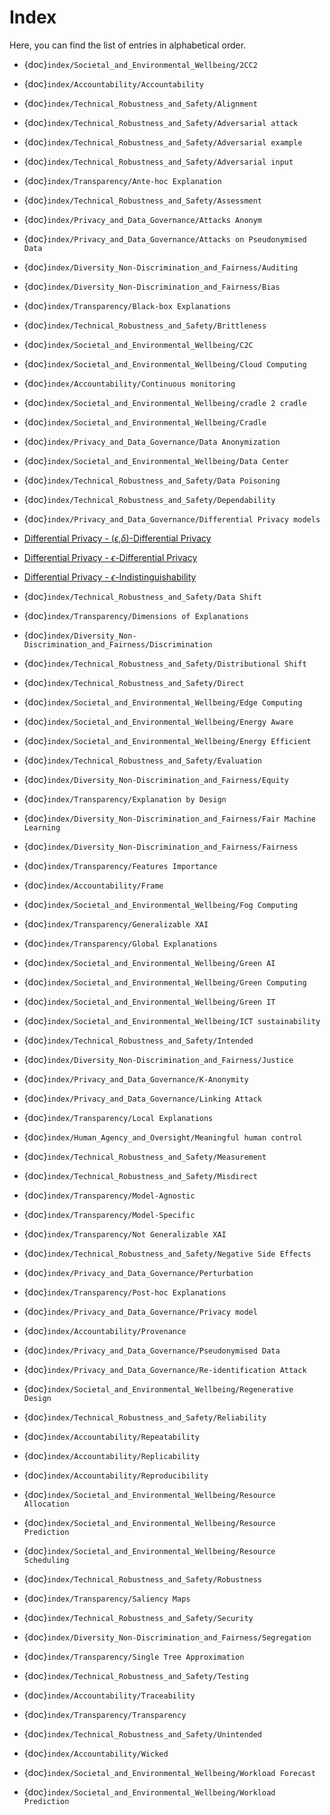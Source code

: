 # Index

Here, you can find the list of entries in alphabetical order.

- {doc}`index/Societal_and_Environmental_Wellbeing/2CC2`
- {doc}`index/Accountability/Accountability`
- {doc}`index/Technical_Robustness_and_Safety/Alignment`
- {doc}`index/Technical_Robustness_and_Safety/Adversarial attack`
- {doc}`index/Technical_Robustness_and_Safety/Adversarial example`
- {doc}`index/Technical_Robustness_and_Safety/Adversarial input`
- {doc}`index/Transparency/Ante-hoc Explanation`
- {doc}`index/Technical_Robustness_and_Safety/Assessment`
- {doc}`index/Privacy_and_Data_Governance/Attacks Anonym`
- {doc}`index/Privacy_and_Data_Governance/Attacks on Pseudonymised Data`
- {doc}`index/Diversity_Non-Discrimination_and_Fairness/Auditing`
- {doc}`index/Diversity_Non-Discrimination_and_Fairness/Bias`
- {doc}`index/Transparency/Black-box Explanations`
- {doc}`index/Technical_Robustness_and_Safety/Brittleness`
- {doc}`index/Societal_and_Environmental_Wellbeing/C2C`
- {doc}`index/Societal_and_Environmental_Wellbeing/Cloud Computing`
- {doc}`index/Accountability/Continuous monitoring`
- {doc}`index/Societal_and_Environmental_Wellbeing/cradle 2 cradle`
- {doc}`index/Societal_and_Environmental_Wellbeing/Cradle`
- {doc}`index/Privacy_and_Data_Governance/Data Anonymization`
- {doc}`index/Societal_and_Environmental_Wellbeing/Data Center`
- {doc}`index/Technical_Robustness_and_Safety/Data Poisoning`
- {doc}`index/Technical_Robustness_and_Safety/Dependability`
- {doc}`index/Privacy_and_Data_Governance/Differential Privacy models`

- [Differential Privacy - ($\epsilon$,$\delta$)-Differential Privacy](index/Privacy_and_Data_Governance/epsilon_delta-differential_privacy.md)
- [Differential Privacy - $\epsilon$-Differential Privacy](index/Privacy_and_Data_Governance/epsilon_delta-differential_privacy.md)
- [Differential Privacy - $\epsilon$-Indistinguishability](index/Privacy_and_Data_Governance/Epsilon-indist.md)

- {doc}`index/Technical_Robustness_and_Safety/Data Shift`
- {doc}`index/Transparency/Dimensions of Explanations`
- {doc}`index/Diversity_Non-Discrimination_and_Fairness/Discrimination`
- {doc}`index/Technical_Robustness_and_Safety/Distributional Shift`
- {doc}`index/Technical_Robustness_and_Safety/Direct`
- {doc}`index/Societal_and_Environmental_Wellbeing/Edge Computing`
- {doc}`index/Societal_and_Environmental_Wellbeing/Energy Aware`
- {doc}`index/Societal_and_Environmental_Wellbeing/Energy Efficient`
- {doc}`index/Technical_Robustness_and_Safety/Evaluation`
- {doc}`index/Diversity_Non-Discrimination_and_Fairness/Equity`
- {doc}`index/Transparency/Explanation by Design`
- {doc}`index/Diversity_Non-Discrimination_and_Fairness/Fair Machine Learning`
- {doc}`index/Diversity_Non-Discrimination_and_Fairness/Fairness`
- {doc}`index/Transparency/Features Importance`
- {doc}`index/Accountability/Frame`
- {doc}`index/Societal_and_Environmental_Wellbeing/Fog Computing`
- {doc}`index/Transparency/Generalizable XAI`
- {doc}`index/Transparency/Global Explanations`
- {doc}`index/Societal_and_Environmental_Wellbeing/Green AI`
- {doc}`index/Societal_and_Environmental_Wellbeing/Green Computing`
- {doc}`index/Societal_and_Environmental_Wellbeing/Green IT`
- {doc}`index/Societal_and_Environmental_Wellbeing/ICT sustainability`
- {doc}`index/Technical_Robustness_and_Safety/Intended`
- {doc}`index/Diversity_Non-Discrimination_and_Fairness/Justice`
- {doc}`index/Privacy_and_Data_Governance/K-Anonymity`
- {doc}`index/Privacy_and_Data_Governance/Linking Attack`
- {doc}`index/Transparency/Local Explanations`
- {doc}`index/Human_Agency_and_Oversight/Meaningful human control`
- {doc}`index/Technical_Robustness_and_Safety/Measurement`
- {doc}`index/Technical_Robustness_and_Safety/Misdirect`
- {doc}`index/Transparency/Model-Agnostic`
- {doc}`index/Transparency/Model-Specific`
- {doc}`index/Transparency/Not Generalizable XAI`
- {doc}`index/Technical_Robustness_and_Safety/Negative Side Effects`
- {doc}`index/Privacy_and_Data_Governance/Perturbation`
- {doc}`index/Transparency/Post-hoc Explanations`
- {doc}`index/Privacy_and_Data_Governance/Privacy model`
- {doc}`index/Accountability/Provenance`
- {doc}`index/Privacy_and_Data_Governance/Pseudonymised Data`
- {doc}`index/Privacy_and_Data_Governance/Re-identification Attack`
- {doc}`index/Societal_and_Environmental_Wellbeing/Regenerative Design`
- {doc}`index/Technical_Robustness_and_Safety/Reliability`
- {doc}`index/Accountability/Repeatability`
- {doc}`index/Accountability/Replicability`
- {doc}`index/Accountability/Reproducibility`
- {doc}`index/Societal_and_Environmental_Wellbeing/Resource Allocation`
- {doc}`index/Societal_and_Environmental_Wellbeing/Resource Prediction`
- {doc}`index/Societal_and_Environmental_Wellbeing/Resource Scheduling`
- {doc}`index/Technical_Robustness_and_Safety/Robustness`
- {doc}`index/Transparency/Saliency Maps`
- {doc}`index/Technical_Robustness_and_Safety/Security`
- {doc}`index/Diversity_Non-Discrimination_and_Fairness/Segregation`
- {doc}`index/Transparency/Single Tree Approximation`
- {doc}`index/Technical_Robustness_and_Safety/Testing`
- {doc}`index/Accountability/Traceability`
- {doc}`index/Transparency/Transparency`
- {doc}`index/Technical_Robustness_and_Safety/Unintended`
- {doc}`index/Accountability/Wicked`
- {doc}`index/Societal_and_Environmental_Wellbeing/Workload Forecast`
- {doc}`index/Societal_and_Environmental_Wellbeing/Workload Prediction`

